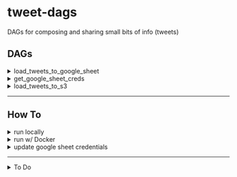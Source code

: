 # tweet-dags
DAGs for composing and sharing small bits of info (tweets)


## DAGs
<details>
    <summary>load_tweets_to_google_sheet</summary>

    tasks:

    1. validate_env_variables
    2. validate_params
    3. get_tweet_scratch_dir_path
    4. validate_tweet_scratch_files
    5. get_tweet_source_info
    6. get_google_sheets_credentials
    7. check_for_existing_source_section_title_pages
    8. get_tweets_from_scratch_dir
    9. load_tweet_list_to_google_sheet

</details>


<details>
    <summary>get_google_sheet_creds</summary>

    tasks:

    1. get_google_sheets_credentials

</details>

<details>
    <summary>load_tweets_to_s3</summary>

    tasks:

    1. validate_env_variables
    2. validate_params
    3. get_tweet_scratch_dir_path
    4. validate_tweet_scratch_files
    5. get_tweet_source_info
    6. download_tweets_csv_from_s3
    7. check_for_existing_source_section_title_pages
    8. get_tweets_from_scratch_dir
    9. add_tweets_to_csv
    10. upload_tweets_csv_to_s3

</details>


*** 

## How To
<details>
    <summary>run locally</summary>
    
    1. create and activate a virtual environment
    2. `pip install wheel`
    3. `python setup.py bdist_wheel`
    4. `pip3 install dist/*.whl`
    5. update the command in `run.sh` with the correct dag name and arguments.
    6. `source run.sh` 
    ```

</details>

<details>
    <summary>run w/ Docker</summary>
    
    1. update the command in `run.sh` with the correct dag name and arguments.

    2. run the following commands to build and run the docker image
    ```bash
        docker build --tag tweet_dags .
        docker run --env-file .env tweet_dags
    ```

</details>

<details>
    <summary>update google sheet credentials</summary>
    
    There may be times when Google Sheets credentials token (`tweet_dags/config/google_sheets_token.json`) expires and will prevent the DAGs from running. If you receive this error, take these steps:

    1. create and activate a virtual environment
        - we haven't figured out how to update credentials from within a docker container, yet.
    2. `pip install wheel`
    3. `python setup.py bdist_wheel`
    4. `pip install dist/*.whl`
    5. `python3 main.py get_google_sheets_creds`

</details>

***

<details>
    <summary>To Do</summary>


</details>

